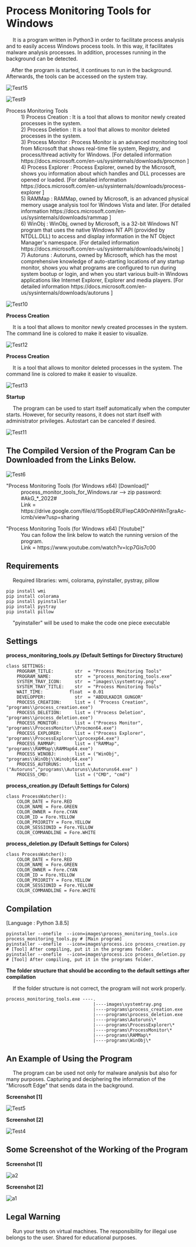# Process Monitoring Tools for Windows
&emsp; It is a program written in Python3 in order to facilitate process analysis and to easily access Windows process tools.
In this way, it facilitates malware analysis processes. 
In addition, processes running in the background can be detected.

&emsp;After the program is started, it continues to run in the background.
Afterwards, the tools can be accessed on the system tray.


![Test15](https://user-images.githubusercontent.com/71177413/171874692-6dba8d15-6522-4f90-9901-dd7224fb86ef.JPG)


![Test9](https://user-images.githubusercontent.com/71177413/171874754-3c14f646-f81f-45da-b78a-abb81d931c8f.JPG)



<dl>
  <dt> Process Monitoring Tools
  <dd>
  <dd> 1) Process Creation  : It is a tool that allows to monitor newly created processes in the system.
  <dd> 2) Process Deletion  : It is a tool that allows to monitor deleted processes in the system.
  <dd> 3) Process Monitor   : Process Monitor is an advanced monitoring tool from Microsoft that shows real-time file system, Registry, and process/thread activity for Windows. [For detailed information https://docs.microsoft.com/en-us/sysinternals/downloads/procmon ]
  <dd> 4) Process Explorer  : Process Explorer, owned by the Microsoft, shows you information about which handles and DLL processes are opened or loaded.  [For detailed information https://docs.microsoft.com/en-us/sysinternals/downloads/process-explorer ]
  <dd> 5) RAMMap            : RAMMap, owned by Microsoft, is an advanced physical memory usage analysis tool for Windows Vista and later. [For detailed information https://docs.microsoft.com/en-us/sysinternals/downloads/rammap ]
  <dd> 6) WinObj            : WinObj, owned by Microsoft, is a 32-bit Windows NT program that uses the native Windows NT API (provided by NTDLL.DLL) to access and display information in the NT Object Manager's namespace.  [For detailed information https://docs.microsoft.com/en-us/sysinternals/downloads/winobj ]
  <dd> 7) Autoruns          : Autoruns, owned by Microsoft, which has the most comprehensive knowledge of auto-starting locations of any startup monitor, shows you what programs are configured to run during system bootup or login, and when you start various built-in Windows applications like Internet Explorer, Explorer and media players. [For detailed information https://docs.microsoft.com/en-us/sysinternals/downloads/autoruns ]
</dl>


![Test10](https://user-images.githubusercontent.com/71177413/171876093-635b6490-3d22-4062-b844-d8d8e0e6a9c7.JPG)


**Process Creation** 

&emsp; It is a tool that allows to monitor newly created processes in the system. The command line is colored to make it easier to visualize.


![Test12](https://user-images.githubusercontent.com/71177413/171879742-fadcf840-e37c-4b1b-882a-626e83d1cf1d.JPG)


**Process Creation** 

&emsp; It is a tool that allows to monitor deleted processes in the system. The command line is colored to make it easier to visualize.

![Test13](https://user-images.githubusercontent.com/71177413/171879951-79e7ba9b-a7ae-45dc-9421-ab4a751fd25c.JPG)

**Startup**

&emsp; The program can be used to start itself automatically when the computer starts.
However, for security reasons, it does not start itself with administrator privileges.
Autostart can be canceled if desired.

![Test11](https://user-images.githubusercontent.com/71177413/171880855-78e0cf2e-e258-4607-a404-5c8ce293719f.JPG)


The Compiled Version of the Program Can be Downloaded from the Links Below.
---

![Test6](https://user-images.githubusercontent.com/71177413/171881106-d4319c39-6028-42fa-ab7a-5218b486b855.JPG)

<dl>
  <dt> "Process Monitoring Tools (for Windows x64) [Download]"
  <dd>
  <dd> process_monitor_tools_for_Windows.rar --> zip password: #AkG_*_2022#
  <dd> Link = https://drive.google.com/file/d/1l5opbERUFIepCA9OnNHWnTgraAc-icmb/view?usp=sharing
</dl>

<dl>
  <dt> "Process Monitoring Tools (for Windows x64) [Youtube]"
  <dd>
  <dd> You can follow the link below to watch the running version of the program.
  <dd> Link = https://www.youtube.com/watch?v=lcp7Gis7c00
</dl>

Requirements
---
&emsp; Required libraries: wmi, colorama, pyinstaller, pystray, pillow

```
pip install wmi
pip install colorama
pip install pyinstaller
pip install pystray
pip install pillow
```

&emsp; "pyinstaller" will be used to make the code one piece executable


Settings
---

**process_monitoring_tools.py (Default Settings for Directory Structure)**
```
class SETTINGS:
    PROGRAM_TITLE:        str  = "Process Monitoring Tools"
    PROGRAM_NAME:         str  = "process_monitoring_tools.exe"
    SYSTEM_TRAY_ICON:     str  = "images\\systemtray.png"
    SYSTEM_TRAY_TITLE:    str  = "Process Monitoring Tools"
    WAIT_TIME:          float  = 0.01
    DEVELOPPER:           str  = "ABDULKADIR GUNGOR"
    PROCESS_CREATION:     list = ( "Process Creation", "programs\\process_creation.exe")
    PROCESS_DELETION:     list = ("Process Deletion", "programs\\process_deletion.exe")
    PROCESS_MONITOR:      list = ("Process Monitor", "programs\\ProcessMonitor\\Procmon64.exe")
    PROCESS_EXPLORER:     list = ("Process Explorer", "programs\\ProcessExplorer\\procexp64.exe")
    PROCESS_RAMMAP:       list = ("RAMMap", "programs\\RAMMap\\RAMMap64.exe")
    PROCESS_WINOBJ:       list = ("WinObj", "programs\\WinObj\\Winobj64.exe")
    PROCESS_AUTORUNS:     list = ("Autoruns","programs\\Autoruns\\Autoruns64.exe" )
    PROCESS_CMD:          list = ("CMD", "cmd")
```


**process_creation.py (Default Settings for Colors)**
```
class ProcessWatcher():
    COLOR_DATE = Fore.RED
    COLOR_NAME = Fore.GREEN
    COLOR_OWNER = Fore.CYAN
    COLOR_ID = Fore.YELLOW
    COLOR_PRIORITY = Fore.YELLOW
    COLOR_SESSIONID = Fore.YELLOW
    COLOR_COMMANDLINE = Fore.WHITE
```


**process_deletion.py (Default Settings for Colors)**
```
class ProcessWatcher():
    COLOR_DATE = Fore.RED
    COLOR_NAME = Fore.GREEN
    COLOR_OWNER = Fore.CYAN
    COLOR_ID = Fore.YELLOW
    COLOR_PRIORITY = Fore.YELLOW
    COLOR_SESSIONID = Fore.YELLOW
    COLOR_COMMANDLINE = Fore.WHITE
```


Compilation
---
[Language : Python 3.8.5]
```
pyinstaller --onefile  --icon=images\process_monitoring_tools.ico process_monitoring_tools.py # [Main program]
pyinstaller --onefile  --icon=images\process.ico process_creation.py  # [Tool] After compiling, put it in the programs folder.
pyinstaller --onefile  --icon=images\process.ico process_deletion.py  # [Tool] After compiling, put it in the programs folder.
```

**The folder structure that should be according to the default settings after compilation**

&emsp; If the folder structure is not correct, the program will not work properly.
```
process_monitoring_tools.exe ----.
                                 |----images\systemtray.png
                                 |----programs\process_creation.exe
                                 |----programs\process_deletion.exe
                                 |----programs\Autoruns\*
                                 |----programs\ProcessExplorer\*
                                 |----programs\ProcessMonitor\*
                                 |----programs\RAMMap\*
                                 |----programs\WinObj\*
```

An Example of Using the Program
---

&emsp; The program can be used not only for malware analysis but also for many purposes.
Capturing and deciphering the information of the "Microsoft Edge" that sends data in the background.

**Screenshot [1]**

![Test5](https://user-images.githubusercontent.com/71177413/171895857-e9b5fcdf-e54a-4a06-bac0-854b57aac637.JPG)

**Screenshot [2]**

![Test4](https://user-images.githubusercontent.com/71177413/171896250-f20643d5-b957-41c1-a64c-c10b44cbf440.JPG)


Some Screenshot of the Working of the Program
---

**Screenshot [1]**

![a2](https://user-images.githubusercontent.com/71177413/171900843-67e633d0-e29e-4c7b-9964-6293155e7b10.png)


**Screenshot [2]**

![a1](https://user-images.githubusercontent.com/71177413/171900876-0e11aeff-53f3-4969-a4ae-778a46eabf88.png)


Legal Warning
---
&emsp; Run your tests on virtual machines. The responsibility for illegal use belongs to the user. Shared for educational purposes.
